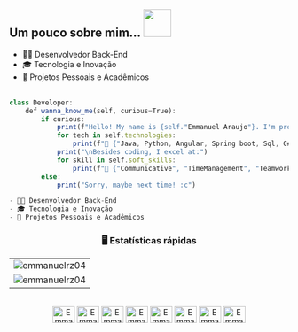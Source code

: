 ## Um pouco sobre mim...  <img src="https://media.giphy.com/media/VgCDAzcKvsR6OM0uWg/giphy.gif" width="50"> 

- 👨‍💻 Desenvolvedor Back-End
- 🎓 Tecnologia e Inovação
- 🚀 Projetos Pessoais e Acadêmicos <br/><br/>

```javascript
class Developer:
    def wanna_know_me(self, curious=True):
        if curious:
            print(f"Hello! My name is {self."Emmanuel Araujo"}. I'm proficient in:")
            for tech in self.technologies:
                print(f"🔧 {"Java, Python, Angular, Spring boot, Sql, C#"}")
            print("\nBesides coding, I excel at:")
            for skill in self.soft_skills:
                print(f"🌟 {"Communicative", "TimeManagement", "Teamwork"}")
        else:
            print("Sorry, maybe next time! :c")

- 👨‍💻 Desenvolvedor Back-End
- 🎓 Tecnologia e Inovação
- 🚀 Projetos Pessoais e Acadêmicos

```

<div align="center">
  <h3>🖥️ Estatísticas rápidas</h3>
  
  <table>
    <tr>
      <td align="center">
        <img src="https://github-readme-stats.vercel.app/api/top-langs?username=emmanuelrz04&show_icons=true&theme=holi&locale=en&layout=compact" alt="emmanuelrz04" />
      </td>
    </tr>
    <tr>
      <td align="center">
        <img src="https://github-readme-stats.vercel.app/api?username=emmanuelrz04&show_icons=true&theme=holi&locale=en" alt="emmanuelrz04" />
      </td>
    </tr>
  </table>
</div>

<div style="display: inline_block" align="center"><br>
  <img align="center" alt="Emmanuel-Angular" height="30" width="40" src="https://cdn.jsdelivr.net/gh/devicons/devicon@latest/icons/angular/angular-original.svg">        
  <img align="center" alt="Emmanuel-Csharp" height="30" width="40" src="https://cdn.jsdelivr.net/gh/devicons/devicon@latest/icons/csharp/csharp-original.svg">
  <img align="center" alt="Emmanuel-Django" height="30" width="40" src="https://cdn.jsdelivr.net/gh/devicons/devicon@latest/icons/django/django-plain.svg">          
  <img align="center" alt="Emmanuel-Java" height="30" width="40" src="https://cdn.jsdelivr.net/gh/devicons/devicon@latest/icons/java/java-original.svg">
  <img align="center" alt="Emmanuel-MySql" height="30" width="40" src="https://cdn.jsdelivr.net/gh/devicons/devicon@latest/icons/mysql/mysql-original-wordmark.svg">
  <img align="center" alt="Emmanuel-Postman" height="30" width="40" src="https://cdn.jsdelivr.net/gh/devicons/devicon@latest/icons/postman/postman-original.svg">
  <img align="center" alt="Emmanuel-Python" height="30" width="40" src="https://cdn.jsdelivr.net/gh/devicons/devicon@latest/icons/python/python-original.svg">
  <img align="center" alt="Emmanuel-Vscode" height="30" width="40" src="https://cdn.jsdelivr.net/gh/devicons/devicon@latest/icons/vscode/vscode-original.svg">
</div>


